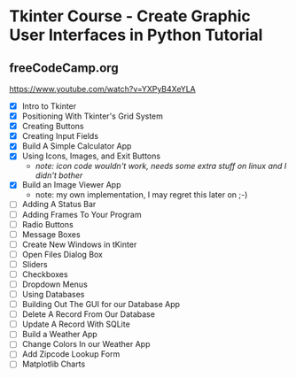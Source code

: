 # Tkinter Course - Create Graphic User Interfaces in Python Tutorial

## freeCodeCamp.org

https://www.youtube.com/watch?v=YXPyB4XeYLA  

- [x] Intro to Tkinter
- [x] Positioning With Tkinter's Grid System
- [x] Creating Buttons
- [x] Creating Input Fields
- [x] Build A Simple Calculator App
- [x] Using Icons, Images, and Exit Buttons
  - _note: icon code wouldn't work, needs some extra stuff on linux and I didn't bother_
- [x] Build an Image Viewer App
  - note: my own implementation, I may regret this later on ;-)
- [ ] Adding A Status Bar
- [ ] Adding Frames To Your Program
- [ ] Radio Buttons
- [ ] Message Boxes
- [ ] Create New Windows in tKinter
- [ ] Open Files Dialog Box
- [ ] Sliders
- [ ] Checkboxes
- [ ] Dropdown Menus
- [ ] Using Databases
- [ ] Building Out The GUI for our Database App
- [ ] Delete A Record From Our Database
- [ ] Update A Record With SQLite
- [ ] Build a Weather App
- [ ] Change Colors In our Weather App
- [ ] Add Zipcode Lookup Form
- [ ] Matplotlib Charts
